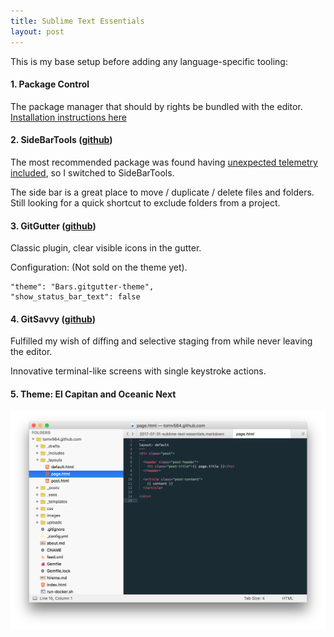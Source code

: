 ```yaml
---
title: Sublime Text Essentials
layout: post
---
```


This is my base setup before adding any language-specific tooling:

#### 1. Package Control

The package manager that should by rights be bundled with the editor. 
[Installation instructions here](https://packagecontrol.io/installation)

#### 2. SideBarTools ([github](https://github.com/braver/SideBarTools))

The most recommended package was found having [unexpected telemetry included](https://forum.sublimetext.com/t/rfc-default-package-control-channel-and-package-telemetry/30157), so I switched to SideBarTools.

The side bar is a great place to move / duplicate / delete files and folders. Still looking for a quick shortcut to exclude folders from a project.

#### 3. GitGutter ([github](https://github.com/jisaacks/GitGutter))

Classic plugin, clear visible icons in the gutter.

Configuration: (Not sold on the theme yet).
```
"theme": "Bars.gitgutter-theme",
"show_status_bar_text": false
```

#### 4. GitSavvy ([github](https://github.com/divmain/GitSavvy))

Fulfilled my wish of diffing and selective staging from while never leaving the editor.

Innovative terminal-like screens with single keystroke actions. 


#### 5. Theme: El Capitan and Oceanic Next

![screenshot](/uploads/theme_and_scheme.png)
